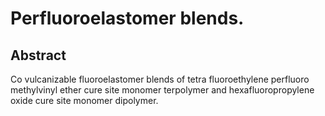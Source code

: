 # Perfluoroelastomer blends.

## Abstract
Co vulcanizable fluoroelastomer blends of tetra fluoroethylene perfluoro methylvinyl ether cure site monomer terpolymer and hexafluoropropylene oxide cure site monomer dipolymer.